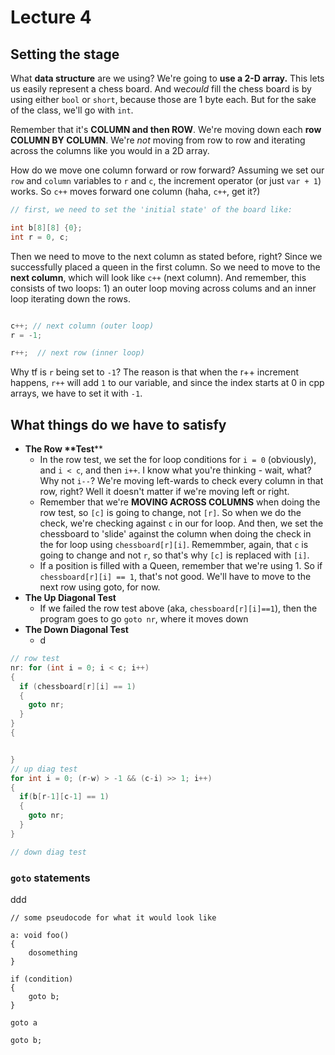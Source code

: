 # Lecture 4

## Setting the stage

What **data structure** are we using? We're going to **use a 2-D array.** This lets us easily represent a chess board. And we*could*
fill the chess board is by using either `bool` or `short`, because those are 1 byte each. But for the sake of the class, we'll go with `int`.



Remember that it's __COLUMN and then ROW__. We're moving down each __row COLUMN BY COLUMN__. We're
*not* moving from row to row and iterating across the columns like you would in a 2D array.

How do we move one column forward or row forward? Assuming we set our `row` and `column` variables to `r` and `c`, the increment operator (or just `var + 1`) works. So `c++` moves forward one column (haha, `c++`, get it?)

```cpp
// first, we need to set the 'initial state' of the board like:

int b[8][8] {0};
int r = 0, c;
```
Then we need to move to the next column as stated before, right? Since we successfully placed a queen in the first column. So we need to move to the __next column__, which will look like `c++` (next column). And remember, this consists of two loops: 1) an outer loop moving across colums and an inner loop iterating down the rows. 
```cpp

c++; // next column (outer loop)
r = -1;

r++;  // next row (inner loop)

```
Why tf is `r` being set to `-1`? The reason is that when the r++ increment happens, `r++` will add `1` to our variable, and since the index starts at 0 in cpp arrays, we have to set it with `-1`.

## What things do we have to satisfy
- __The Row **Test__**
  - In the row test, we set the for loop conditions for `i = 0` (obviously), and `i < c`, and then `i++`. I know what you're thinking - wait, what? Why not `i--`? We're moving left-wards to check every column in that row, right? Well it doesn't matter if we're moving left or right.
  - Remember that we're **MOVING ACROSS COLUMNS** when doing the row test, so `[c]` is going to change, not `[r]`. So when we do the check, we're checking against `c` in our for loop. And then, we set the chessboard to 'slide' against the column when doing the check in the for loop using `chessboard[r][i]`. Rememmber, again, that `c` is going to change and not `r`, so that's why `[c]` is replaced with `[i]`. 
  - If a position is filled with a Queen, remember that we're using 1. So if `chessboard[r][i] == 1`, that's not good. We'll have to move to the next row using goto, for now.  
- __The Up Diagonal Test__
  - If we failed the row test above (aka, `chessboard[r][i]==1`), then the program goes to go `goto nr`, where it moves down
- __The Down Diagonal Test__
  - d

```cpp
// row test
nr: for (int i = 0; i < c; i++)
{
  if (chessboard[r][i] == 1)
  {
    goto nr;
  }
}
{


}
// up diag test
for int i = 0; (r-w) > -1 && (c-i) >> 1; i++) 
{
  if(b[r-1][c-1] == 1) 
  {
    goto nr;
  }   
}

// down diag test 
```
### `goto` statements
ddd

```
// some pseudocode for what it would look like

a: void foo()
{
    dosomething
}

if (condition)
{
    goto b;
}

goto a

goto b;
```
